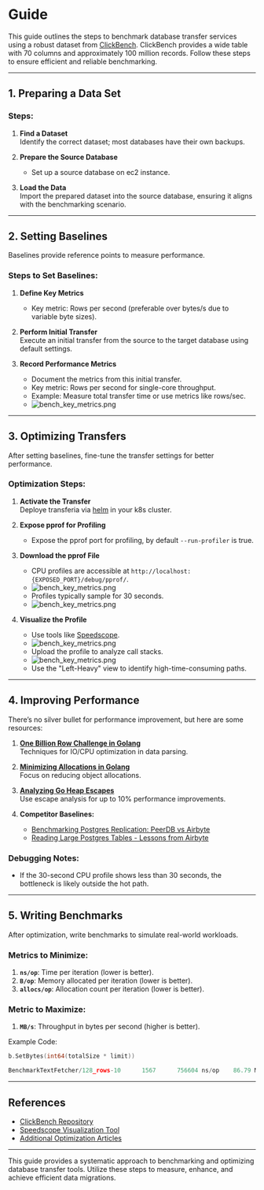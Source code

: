 
# Guide

This guide outlines the steps to benchmark database transfer services using a robust dataset from [ClickBench](https://github.com/ClickHouse/ClickBench). ClickBench provides a wide table with 70 columns and approximately 100 million records. Follow these steps to ensure efficient and reliable benchmarking.

---

## 1. Preparing a Data Set

### Steps:
1. **Find a Dataset**  
   Identify the correct dataset; most databases have their own backups.

2. **Prepare the Source Database**
    - Set up a source database on ec2 instance.

3. **Load the Data**  
   Import the prepared dataset into the source database, ensuring it aligns with the benchmarking scenario.

---

## 2. Setting Baselines

Baselines provide reference points to measure performance.

### Steps to Set Baselines:
1. **Define Key Metrics**
    - Key metric: Rows per second (preferable over bytes/s due to variable byte sizes).
    
2. **Perform Initial Transfer**  
   Execute an initial transfer from the source to the target database using default settings.

3. **Record Performance Metrics**
    - Document the metrics from this initial transfer.
    - Key metric: Rows per second for single-core throughput.
    - Example: Measure total transfer time or use metrics like rows/sec.
    - ![bench_key_metrics.png](_assets/bench_key_metrics.png)

---

## 3. Optimizing Transfers

After setting baselines, fine-tune the transfer settings for better performance.

### Optimization Steps:
1. **Activate the Transfer**  
   Deploye transferia via [helm](deploy_k8s.html) in your k8s cluster.

2. **Expose pprof for Profiling**
    - Expose the pprof port for profiling, by default `--run-profiler` is true.

3. **Download the pprof File**
    - CPU profiles are accessible at `http://localhost:{EXPOSED_PORT}/debug/pprof/`.
    - ![bench_key_metrics.png](_assets/bench_pprof_lens.png)
    - Profiles typically sample for 30 seconds.
    - ![bench_key_metrics.png](_assets/bench_pprof_prifle.png)

4. **Visualize the Profile**
    - Use tools like [Speedscope](https://www.speedscope.app/).
    - ![bench_key_metrics.png](_assets/bench_speedscope_init.png)
    - Upload the profile to analyze call stacks.
    - ![bench_key_metrics.png](_assets/bench_results.png)
    - Use the "Left-Heavy" view to identify high-time-consuming paths.

---

## 4. Improving Performance

There’s no silver bullet for performance improvement, but here are some resources:
1. **[One Billion Row Challenge in Golang](https://r2p.dev/b/2024-03-18-1brc-go/)**  
   Techniques for IO/CPU optimization in data parsing.

2. **[Minimizing Allocations in Golang](https://gist.github.com/CAFxX/e96e8a5c3841d152f16d266a1fe7f8bd)**  
   Focus on reducing object allocations.

3. **[Analyzing Go Heap Escapes](https://landontclipp.github.io/blog/2023/07/15/analyzing-go-heap-escapes/)**  
   Use escape analysis for up to 10% performance improvements.

4. **Competitor Baselines:**
    - [Benchmarking Postgres Replication: PeerDB vs Airbyte](https://blog.peerdb.io/benchmarking-postgres-replication-peerdb-vs-airbyte#heading-parallelism)
    - [Reading Large Postgres Tables - Lessons from Airbyte](https://airbyte.com/blog/reading-very-large-postgres-tables-top-4-lessons-we-learned)

### Debugging Notes:
- If the 30-second CPU profile shows less than 30 seconds, the bottleneck is likely outside the hot path.

---

## 5. Writing Benchmarks

After optimization, write benchmarks to simulate real-world workloads.

### Metrics to Minimize:
1. **`ns/op`**: Time per iteration (lower is better).
2. **`B/op`**: Memory allocated per iteration (lower is better).
3. **`allocs/op`**: Allocation count per iteration (lower is better).

### Metric to Maximize:
1. **`MB/s`**: Throughput in bytes per second (higher is better).

Example Code:
```go
b.SetBytes(int64(totalSize * limit))

BenchmarkTextFetcher/128_rows-10      1567      756604 ns/op    86.79 MB/s    421344 B/op     10820 allocs/op
```

---

## References

- [ClickBench Repository](https://github.com/ClickHouse/ClickBench)
- [Speedscope Visualization Tool](https://www.speedscope.app/)
- [Additional Optimization Articles](https://airbyte.com/blog/postgres-replication-performance-benchmark-airbyte-vs-fivetran)

--- 

This guide provides a systematic approach to benchmarking and optimizing database transfer tools. Utilize these steps to measure, enhance, and achieve efficient data migrations.
